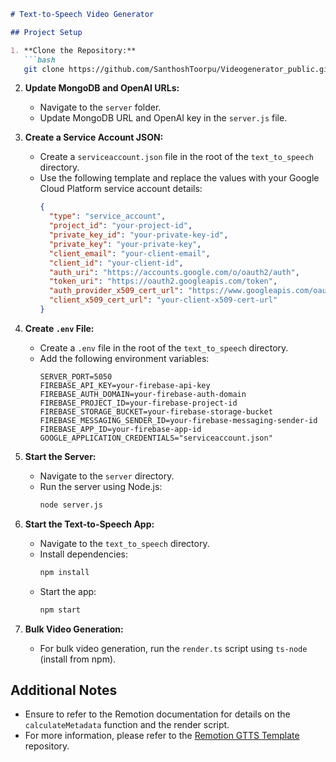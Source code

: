```markdown
# Text-to-Speech Video Generator

## Project Setup

1. **Clone the Repository:**
   ```bash
   git clone https://github.com/SanthoshToorpu/Videogenerator_public.git
   ```

2. **Update MongoDB and OpenAI URLs:**
   - Navigate to the `server` folder.
   - Update MongoDB URL and OpenAI key in the `server.js` file.

3. **Create a Service Account JSON:**
   - Create a `serviceaccount.json` file in the root of the `text_to_speech` directory.
   - Use the following template and replace the values with your Google Cloud Platform service account details:
     ```json
     {
       "type": "service_account",
       "project_id": "your-project-id",
       "private_key_id": "your-private-key-id",
       "private_key": "your-private-key",
       "client_email": "your-client-email",
       "client_id": "your-client-id",
       "auth_uri": "https://accounts.google.com/o/oauth2/auth",
       "token_uri": "https://oauth2.googleapis.com/token",
       "auth_provider_x509_cert_url": "https://www.googleapis.com/oauth2/v1/certs",
       "client_x509_cert_url": "your-client-x509-cert-url"
     }
     ```

4. **Create `.env` File:**
   - Create a `.env` file in the root of the `text_to_speech` directory.
   - Add the following environment variables:
     ```dotenv
     SERVER_PORT=5050
     FIREBASE_API_KEY=your-firebase-api-key
     FIREBASE_AUTH_DOMAIN=your-firebase-auth-domain
     FIREBASE_PROJECT_ID=your-firebase-project-id
     FIREBASE_STORAGE_BUCKET=your-firebase-storage-bucket
     FIREBASE_MESSAGING_SENDER_ID=your-firebase-messaging-sender-id
     FIREBASE_APP_ID=your-firebase-app-id
     GOOGLE_APPLICATION_CREDENTIALS="serviceaccount.json"
     ```

5. **Start the Server:**
   - Navigate to the `server` directory.
   - Run the server using Node.js:
     ```bash
     node server.js
     ```

6. **Start the Text-to-Speech App:**
   - Navigate to the `text_to_speech` directory.
   - Install dependencies:
     ```bash
     npm install
     ```
   - Start the app:
     ```bash
     npm start
     ```

7. **Bulk Video Generation:**
   - For bulk video generation, run the `render.ts` script using `ts-node` (install from npm).

## Additional Notes

- Ensure to refer to the Remotion documentation for details on the `calculateMetadata` function and the render script.
- For more information, please refer to the [Remotion GTTS Template](https://github.com/thecmdrunner/remotion-gtts-template) repository.
```
